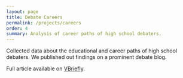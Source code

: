 ```yaml
---
layout: page
title: Debate Careers
permalink: /projects/careers
order: 4
summary: Analysis of career paths of high school debaters.
---
```

Collected data about the educational and career paths of high school debaters. We published out findings on a prominent debate blog.

Full article available on <a href="https://www.vbriefly.com/2021/12/28/where-are-they-now-debate-career-pathways/">VBriefly</a>.